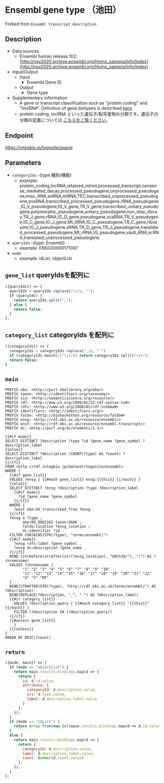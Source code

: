# Ensembl gene type （池田）

Forked from `Ensembl transcript description`

## Description

- Data sources
    - Ensembl human release 102: [http://nov2020.archive.ensembl.org/Homo_sapiens/Info/Index](http://nov2020.archive.ensembl.org/Homo_sapiens/Info/Index)
- Input/Output
    -  Input
        - Ensembl Gene ID
    - Output
        - Gene type
 - Supplementary information
 	- A gene or transcript classification such as "protein coding" and "lincRNA". Definition of gene biotypes is described [here](http://useast.ensembl.org/info/genome/genebuild/biotypes.html).
	- protein coding, lncRNA といった遺伝子/転写産物の分類です。遺伝子の分類の定義については [こちらをご覧ください](http://useast.ensembl.org/info/genome/genebuild/biotypes.html)。

## Endpoint

https://integbio.jp/togosite/sparql

## Parameters

* `categoryIds` -(type:種別/機能)
  * example: protein_coding,lncRNA,retained_intron,processed_transcript,nonsense_mediated_decay,processed_pseudogene,unprocessed_pseudogene,misc_RNA,snRNA,miRNA,TEC,transcribed_unprocessed_pseudogene,snoRNA,transcribed_processed_pseudogene,rRNA_pseudogene,IG_V_pseudogene,IG_V_gene,TR_V_gene,transcribed_unitary_pseudogene,polymorphic_pseudogene,unitary_pseudogene,non_stop_decay,TR_J_gene,rRNA,IG_D_gene,pseudogene,scaRNA,TR_V_pseudogene,IG_C_gene,IG_J_gene,Mt_tRNA,IG_C_pseudogene,TR_C_gene,ribozyme,IG_J_pseudogene,sRNA,TR_D_gene,TR_J_pseudogene,translated_processed_pseudogene,Mt_rRNA,IG_pseudogene,vault_RNA,scRNA,translated_unprocessed_pseudogene
* `queryIds` -(type: Ensembl)
  * example: ENSG00000171097
* `mode`
  * example: idList, objectList

## `gene_list` queryIdsを配列に

```javascript
({queryIds}) => {
  queryIds = queryIds.replace(/\s/g, "");
  if (queryIds) {
    return queryIds.split(",");
  } else {
    return false;
  }
};
```

## `category_list` categoryIds を配列に

```javascript
({categoryIds}) => {
  categoryIds = categoryIds.replace(/,/g, " ")
  if (categoryIds.match(/[^\s]/)) return categoryIds.split(/\s+/);
  return false;
}
```

## `main`

```sparql
PREFIX obo: <http://purl.obolibrary.org/obo/>
PREFIX taxon: <http://identifiers.org/taxonomy/>
PREFIX sio: <http://semanticscience.org/resource/>
PREFIX rdf: <http://www.w3.org/1999/02/22-rdf-syntax-ns#>
PREFIX rdfs: <http://www.w3.org/2000/01/rdf-schema#>
PREFIX identifiers: <http://identifiers.org/>
PREFIX faldo: <http://biohackathon.org/resource/faldo#>
PREFIX ensg: <http://rdf.ebi.ac.uk/resource/ensembl/>
PREFIX enst: <http://rdf.ebi.ac.uk/resource/ensembl.transcript/>
PREFIX dc: <http://purl.org/dc/elements/1.1/>

{{#if mode}}
SELECT DISTINCT ?description ?type ?id ?gene_name ?gene_symbol ?description_label
{{else}}
SELECT DISTINCT ?description (COUNT(?type) AS ?count) ?description_label
{{/if}}
FROM <http://rdf.integbio.jp/dataset/togosite/ensembl>
WHERE {
  {{#if gene_list}}
  VALUES ?ensg { {{#each gene_list}} ensg:{{this}} {{/each}} }
  {{else}}
  SELECT DISTINCT ?ensg ?description ?type ?description_label
    {{#if mode}}
      ?id ?gene_name ?gene_symbol
    {{/if}}
  WHERE {
    ?enst obo:SO_transcribed_from ?ensg .
  {{/if}}
  ?ensg a ?type ;
        obo:RO_0002162 taxon:9606 ;
        faldo:location ?ensg_location ;
        dc:identifier ?id .
  FILTER CONTAINS(STR(?type), "terms/ensembl/")
  {{#if mode}}
    ?ensg rdfs:label ?gene_symbol .
    ?ensg dc:description ?gene_name .
  {{/if}}
  BIND (strbefore(strafter(str(?ensg_location), "GRCh38/"), ":") AS ?chromosome)
  VALUES ?chromosome {
        "1" "2" "3" "4" "5" "6" "7" "8" "9" "10"
        "11" "12" "13" "14" "15" "16" "17" "18" "19" "20" "21" "22"
        "X" "Y" "MT"
  }
  BIND(STRAFTER(STR(?type), "http://rdf.ebi.ac.uk/terms/ensembl/") AS ?description)
  BIND(REPLACE(?description, "_", " ") AS ?description_label)
  {{#if category_list}}
    VALUES ?description_query { {{#each category_list}} "{{this}}" {{/each}} }
    FILTER (?description IN (?description_query))
  {{/if}}
  {{#unless gene_list}}
    }
  {{/unless}}
}
ORDER BY DESC(?count)

```

## `return`

```javascript
({mode, main}) => {
  if (mode == "objectList") {
    return main.results.bindings.map(d => {
      return {
        id: d.id.value,
        attribute: {
          categoryId: d.description.value,
          uri: d.type.value,
          label: d.description_label.value
        }
      };
    });
  }
  if (mode == "idList") {
    return Array.from(new Set(main.results.bindings.map(d => d.id.value))); // unique
  }
  else {
    return main.results.bindings.map(d => {
      return {
        categoryId: d.description.value,
        label: d.description_label.value,
        count: Number(d.count.value)
      };
    });
  }
};
```